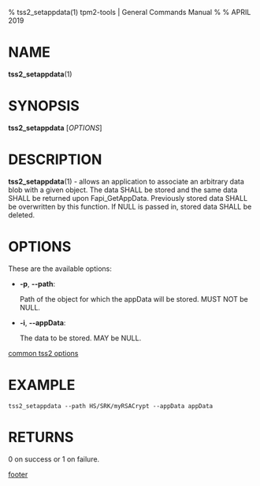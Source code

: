 % tss2_setappdata(1) tpm2-tools | General Commands Manual
%
% APRIL 2019

# NAME

**tss2_setappdata**(1)

# SYNOPSIS

**tss2_setappdata** [*OPTIONS*]

# DESCRIPTION

**tss2_setappdata**(1) - allows an application to associate an arbitrary data blob with a given object. The data SHALL be stored and the same data SHALL be returned upon Fapi_GetAppData. Previously stored data SHALL be overwritten by this function. If NULL is passed in, stored data SHALL be deleted.

# OPTIONS

These are the available options:

  * **-p**, **\--path**:

    Path of the object for which the appData will be stored. MUST NOT be NULL.

  * **-i**, **\--appData**:

    The data to be stored. MAY be NULL.

[common tss2 options](common/tss2-options.md)

# EXAMPLE

```
tss2_setappdata --path HS/SRK/myRSACrypt --appData appData
```

# RETURNS

0 on success or 1 on failure.

[footer](common/footer.md)
